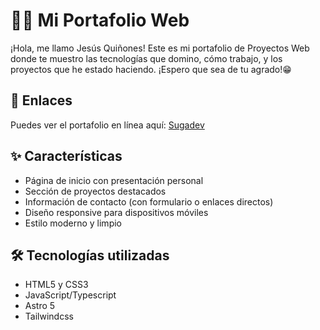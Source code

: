 # 🧑‍💼 Mi Portafolio Web

¡Hola, me llamo Jesús Quiñones! Este es mi portafolio de Proyectos Web donde te muestro las tecnologías
que domino, cómo trabajo, y los proyectos que he estado haciendo. ¡Espero que sea de tu agrado!😁

## 🔗 Enlaces

Puedes ver el portafolio en línea aquí: [Sugadev](https://sugadev.vercel.app/)

## ✨ Características

- Página de inicio con presentación personal
- Sección de proyectos destacados
- Información de contacto (con formulario o enlaces directos)
- Diseño responsive para dispositivos móviles
- Estilo moderno y limpio

## 🛠️ Tecnologías utilizadas

- HTML5 y CSS3
- JavaScript/Typescript
- Astro 5
- Tailwindcss
